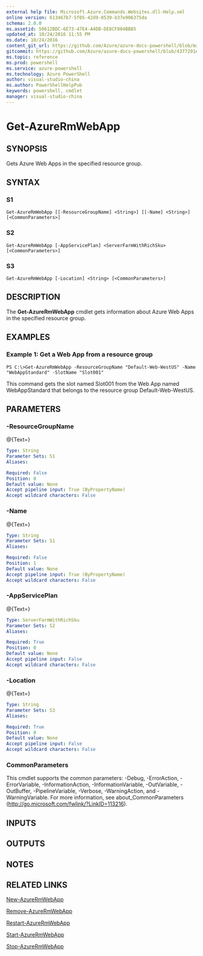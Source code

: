 ```yaml
---
external help file: Microsoft.Azure.Commands.Websites.dll-Help.xml
online version: 613467b7-5f05-42d9-8539-b37e906375da
schema: 2.0.0
ms.assetid: 50612BDC-6E73-47E4-A4DB-DE8CF804BB85
updated_at: 10/24/2016 11:55 PM
ms.date: 10/24/2016
content_git_url: https://github.com/Azure/azure-docs-powershell/blob/master/azureps-cmdlets-docs/ResourceManager/AzureRM.Websites/v2.2.0/Get-AzureRmWebApp.md
gitcommit: https://github.com/Azure/azure-docs-powershell/blob/4377291ee360e58e2c1c5d644155daf6a0279055/azureps-cmdlets-docs/ResourceManager/AzureRM.Websites/v2.2.0/Get-AzureRmWebApp.md
ms.topic: reference
ms.prod: powershell
ms.service: azure-powershell
ms.technology: Azure PowerShell
author: visual-studio-china
ms.author: PowerShellHelpPub
keywords: powershell, cmdlet
manager: visual-studio-china
---
```


# Get-AzureRmWebApp

## SYNOPSIS
Gets Azure Web Apps in the specified resource group.

## SYNTAX

### S1
```
Get-AzureRmWebApp [[-ResourceGroupName] <String>] [[-Name] <String>] [<CommonParameters>]
```

### S2
```
Get-AzureRmWebApp [-AppServicePlan] <ServerFarmWithRichSku> [<CommonParameters>]
```

### S3
```
Get-AzureRmWebApp [-Location] <String> [<CommonParameters>]
```

## DESCRIPTION
The **Get-AzureRmWebApp** cmdlet gets information about Azure Web Apps in the specified resource group.

## EXAMPLES

### Example 1: Get a Web App from a resource group
```
PS C:\>Get-AzureRmWebApp -ResourceGroupName "Default-Web-WestUS" -Name "WebAppStandard" -SlotName "Slot001"
```

This command gets the slot named Slot001 from the Web App named WebAppStandard that belongs to the resource group Default-Web-WestUS.

## PARAMETERS

### -ResourceGroupName
@{Text=}

```yaml
Type: String
Parameter Sets: S1
Aliases: 

Required: False
Position: 0
Default value: None
Accept pipeline input: True (ByPropertyName)
Accept wildcard characters: False
```

### -Name
@{Text=}

```yaml
Type: String
Parameter Sets: S1
Aliases: 

Required: False
Position: 1
Default value: None
Accept pipeline input: True (ByPropertyName)
Accept wildcard characters: False
```

### -AppServicePlan
@{Text=}

```yaml
Type: ServerFarmWithRichSku
Parameter Sets: S2
Aliases: 

Required: True
Position: 0
Default value: None
Accept pipeline input: False
Accept wildcard characters: False
```

### -Location
@{Text=}

```yaml
Type: String
Parameter Sets: S3
Aliases: 

Required: True
Position: 0
Default value: None
Accept pipeline input: False
Accept wildcard characters: False
```

### CommonParameters
This cmdlet supports the common parameters: -Debug, -ErrorAction, -ErrorVariable, -InformationAction, -InformationVariable, -OutVariable, -OutBuffer, -PipelineVariable, -Verbose, -WarningAction, and -WarningVariable. For more information, see about_CommonParameters (http://go.microsoft.com/fwlink/?LinkID=113216).

## INPUTS

## OUTPUTS

## NOTES

## RELATED LINKS

[New-AzureRmWebApp](./New-AzureRmWebApp.md)

[Remove-AzureRmWebApp](./Remove-AzureRmWebApp.md)

[Restart-AzureRmWebApp](./Restart-AzureRmWebApp.md)

[Start-AzureRmWebApp](./Start-AzureRmWebApp.md)

[Stop-AzureRmWebApp](./Stop-AzureRmWebApp.md)


